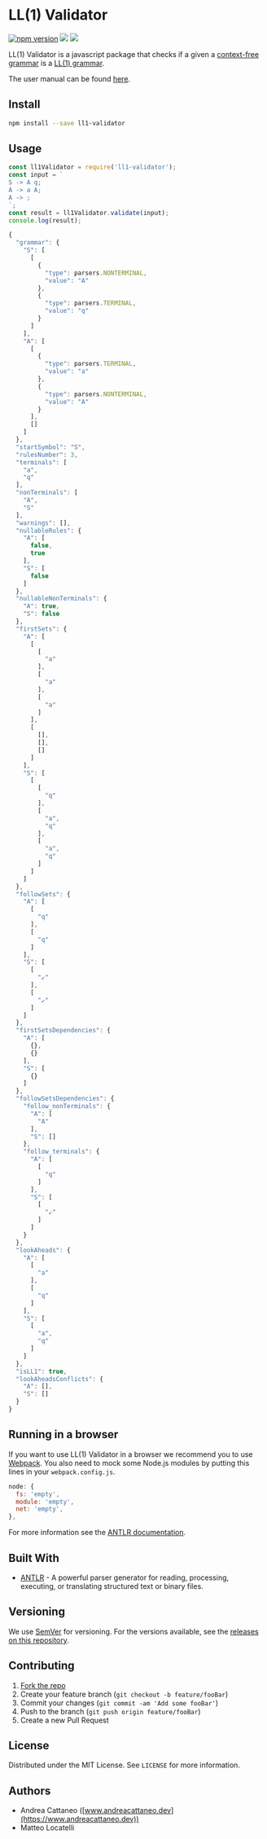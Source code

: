 
# LL(1) Validator

[![npm version](https://badge.fury.io/js/ll1-validator.svg)](https://badge.fury.io/js/ll1-validator)
![](https://github.com/imcatta/ll1-validator/workflows/Node%20CI/badge.svg)
![](https://github.com/imcatta/ll1-validator/workflows/Node.js%20Package/badge.svg)

LL(1) Validator is a javascript package that checks if a given a [context-free grammar](https://en.wikipedia.org/wiki/Context-free_grammar) is a [LL(1) grammar](https://en.wikipedia.org/wiki/LL_grammar).

The user manual can be found [here](https://drive.google.com/open?id=1lqKTJiMnvf4HXYfh-OO2cxB2bZgDE8sB).

## Install
```bash
npm install --save ll1-validator
```

## Usage
```javascript
const ll1Validator = require('ll1-validator');
const input = `
S -> A q;
A -> a A;
A -> ;
`;
const result = ll1Validator.validate(input);
console.log(result);
```
```javascript
{
  "grammar": {
    "S": [
      [
        {
          "type": parsers.NONTERMINAL,
          "value": "A"
        },
        {
          "type": parsers.TERMINAL,
          "value": "q"
        }
      ]
    ],
    "A": [
      [
        {
          "type": parsers.TERMINAL,
          "value": "a"
        },
        {
          "type": parsers.NONTERMINAL,
          "value": "A"
        }
      ],
      []
    ]
  },
  "startSymbol": "S",
  "rulesNumber": 3,
  "terminals": [
    "a",
    "q"
  ],
  "nonTerminals": [
    "A",
    "S"
  ],
  "warnings": [],
  "nullableRules": {
    "A": [
      false,
      true
    ],
    "S": [
      false
    ]
  },
  "nullableNonTerminals": {
    "A": true,
    "S": false
  },
  "firstSets": {
    "A": [
      [
        [
          "a"
        ],
        [
          "a"
        ],
        [
          "a"
        ]
      ],
      [
        [],
        [],
        []
      ]
    ],
    "S": [
      [
        [
          "q"
        ],
        [
          "a",
          "q"
        ],
        [
          "a",
          "q"
        ]
      ]
    ]
  },
  "followSets": {
    "A": [
      [
        "q"
      ],
      [
        "q"
      ]
    ],
    "S": [
      [
        "↙"
      ],
      [
        "↙"
      ]
    ]
  },
  "firstSetsDependencies": {
    "A": [
      {},
      {}
    ],
    "S": [
      {}
    ]
  },
  "followSetsDependencies": {
    "follow_nonTerminals": {
      "A": [
        "A"
      ],
      "S": []
    },
    "follow_terminals": {
      "A": [
        [
          "q"
        ]
      ],
      "S": [
        [
          "↙"
        ]
      ]
    }
  },
  "lookAheads": {
    "A": [
      [
        "a"
      ],
      [
        "q"
      ]
    ],
    "S": [
      [
        "a",
        "q"
      ]
    ]
  },
  "isLL1": true,
  "lookAheadsConflicts": {
    "A": [],
    "S": []
  }
}
```

## Running in a browser

If you want to use LL(1) Validator in a browser we recommend you to use [Webpack](https://webpack.js.org/). You also need to mock some Node.js modules by putting this lines in your `webpack.config.js`.

```javascript
node: {
  fs: 'empty',
  module: 'empty',
  net: 'empty',
},
```

For more information see the [ANTLR documentation](https://github.com/antlr/antlr4/blob/master/doc/javascript-target.md#how-do-i-get-the-runtime-in-my-browser).

## Built With

* [ANTLR](https://www.antlr.org/) - A powerful parser generator for reading, processing, executing, or translating structured text or binary files.

## Versioning

We use [SemVer](http://semver.org/) for versioning. For the versions available, see the [releases on this repository](https://github.com/imcatta/ll1-validator/releases). 

## Contributing

1. [Fork the repo](<https://github.com/imcatta/ll1-validator/fork>)
2. Create your feature branch (`git checkout -b feature/fooBar`)
3. Commit your changes (`git commit -am 'Add some fooBar'`)
4. Push to the branch (`git push origin feature/fooBar`)
5. Create a new Pull Request

## License

Distributed under the MIT License. See `LICENSE` for more information.

## Authors

* Andrea Cattaneo ([www.andreacattaneo.dev](https://www.andreacattaneo.dev))
* Matteo Locatelli
